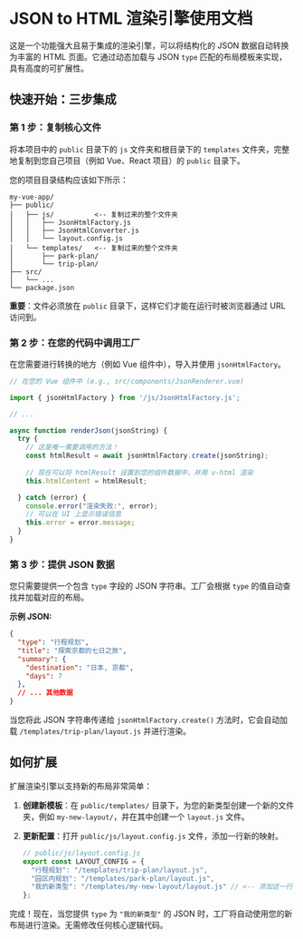 # JSON to HTML 渲染引擎使用文档

这是一个功能强大且易于集成的渲染引擎，可以将结构化的 JSON 数据自动转换为丰富的 HTML 页面。它通过动态加载与 JSON `type` 匹配的布局模板来实现，具有高度的可扩展性。

## 快速开始：三步集成

### 第 1 步：复制核心文件

将本项目中的 `public` 目录下的 `js` 文件夹和根目录下的 `templates` 文件夹，完整地复制到您自己项目（例如 Vue、React 项目）的 `public` 目录下。

您的项目目录结构应该如下所示：

```
my-vue-app/
├── public/
│   ├── js/          <-- 复制过来的整个文件夹
│   │   ├── JsonHtmlFactory.js
│   │   ├── JsonHtmlConverter.js
│   │   └── layout.config.js
│   └── templates/   <-- 复制过来的整个文件夹
│       ├── park-plan/
│       └── trip-plan/
├── src/
│   └── ...
└── package.json
```

**重要**：文件必须放在 `public` 目录下，这样它们才能在运行时被浏览器通过 URL 访问到。

### 第 2 步：在您的代码中调用工厂

在您需要进行转换的地方（例如 Vue 组件中），导入并使用 `jsonHtmlFactory`。

```javascript
// 在您的 Vue 组件中 (e.g., src/components/JsonRenderer.vue)

import { jsonHtmlFactory } from '/js/JsonHtmlFactory.js';

// ...

async function renderJson(jsonString) {
  try {
    // 这是唯一需要调用的方法！
    const htmlResult = await jsonHtmlFactory.create(jsonString);
    
    // 现在可以将 htmlResult 设置到您的组件数据中，并用 v-html 渲染
    this.htmlContent = htmlResult;

  } catch (error) {
    console.error("渲染失败:", error);
    // 可以在 UI 上显示错误信息
    this.error = error.message;
  }
}
```

### 第 3 步：提供 JSON 数据

您只需要提供一个包含 `type` 字段的 JSON 字符串。工厂会根据 `type` 的值自动查找并加载对应的布局。

**示例 JSON:**

```json
{
  "type": "行程规划",
  "title": "探索京都的七日之旅",
  "summary": {
    "destination": "日本, 京都",
    "days": 7
  },
  // ... 其他数据
}
```

当您将此 JSON 字符串传递给 `jsonHtmlFactory.create()` 方法时，它会自动加载 `/templates/trip-plan/layout.js` 并进行渲染。

## 如何扩展

扩展渲染引擎以支持新的布局非常简单：

1.  **创建新模板**：在 `public/templates/` 目录下，为您的新类型创建一个新的文件夹，例如 `my-new-layout/`，并在其中创建一个 `layout.js` 文件。

2.  **更新配置**：打开 `public/js/layout.config.js` 文件，添加一行新的映射。

    ```javascript
    // public/js/layout.config.js
    export const LAYOUT_CONFIG = {
      "行程规划": "/templates/trip-plan/layout.js",
      "园区内规划": "/templates/park-plan/layout.js",
      "我的新类型": "/templates/my-new-layout/layout.js" // <-- 添加这一行
    };
    ```

完成！现在，当您提供 `type` 为 `"我的新类型"` 的 JSON 时，工厂将自动使用您的新布局进行渲染。无需修改任何核心逻辑代码。